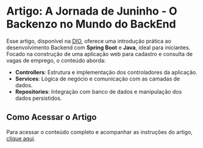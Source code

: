 # Artigo: A Jornada de Juninho - O Backenzo no Mundo do BackEnd

Esse artigo, disponível na [DIO](https://web.dio.me/articles/a-jornada-de-juninho-o-backenzo-no-mundo-do-backend-construindo-uma-aplicacao-de-cadastro-e-consulta-de-vagas-de-emprego-com-spring-boot?back=%2Farticles&open-modal=true&page=1&order=oldest), oferece uma introdução prática ao desenvolvimento Backend com **Spring Boot** e **Java**, ideal para iniciantes. Focado na construção de uma aplicação web para cadastro e consulta de vagas de emprego, o conteúdo aborda:

- **Controllers**: Estrutura e implementação dos controladores da aplicação.
- **Services**: Lógica de negócio e comunicação com as camadas de dados.
- **Repositories**: Integração com banco de dados e manipulação dos dados persistidos.

## Como Acessar o Artigo

Para acessar o conteúdo completo e acompanhar as instruções do artigo, [clique aqui](https://web.dio.me/articles/a-jornada-de-juninho-o-backenzo-no-mundo-do-backend-construindo-uma-aplicacao-de-cadastro-e-consulta-de-vagas-de-emprego-com-spring-boot?back=%2Farticles&open-modal=true&page=1&order=oldest).
